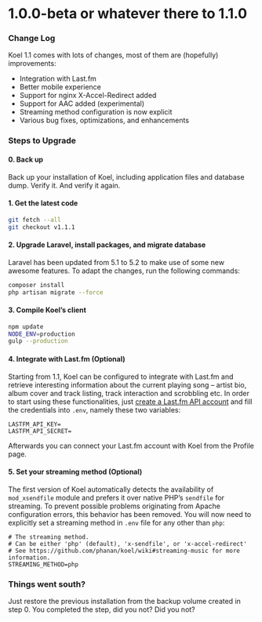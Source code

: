 # 1.0.0-beta or whatever there to 1.1.0

### Change Log

Koel 1.1 comes with lots of changes, most of them are (hopefully) improvements:

* Integration with Last.fm
* Better mobile experience
* Support for nginx X-Accel-Redirect added
* Support for AAC added (experimental)
* Streaming method configuration is now explicit
* Various bug fixes, optimizations, and enhancements

### Steps to Upgrade

#### 0. Back up 

Back up your installation of Koel, including application files and database dump. Verify it. And verify it again.

#### 1. Get the latest code

``` bash
git fetch --all
git checkout v1.1.1
```

#### 2. Upgrade Laravel, install packages, and migrate database

Laravel has been updated from 5.1 to 5.2 to make use of some new awesome features. To adapt the changes, run the following commands:

``` bash
composer install
php artisan migrate --force
```

#### 3. Compile Koel’s client

``` bash
npm update
NODE_ENV=production
gulp --production
```

#### 4. Integrate with Last.fm (Optional)

Starting from 1.1, Koel can be configured to integrate with Last.fm and retrieve interesting information about the current playing song – artist bio, album cover and track listing, track interaction and scrobbling etc. In order to start using these functionalities, just [create a Last.fm API account](http://www.last.fm/api/account/create) and fill the credentials into `.env`, namely these two variables:

```
LASTFM_API_KEY=
LASTFM_API_SECRET=
```

Afterwards you can connect your Last.fm account with Koel from the Profile page.

#### 5. Set your streaming method (Optional)

The first version of Koel automatically detects the availability of `mod_xsendfile` module and prefers it over native PHP’s `sendfile` for streaming. To prevent possible problems originating from Apache configuration errors, this behavior has been removed. You will now need to explicitly set a streaming method in `.env` file for any other than `php`:

```
# The streaming method.
# Can be either 'php' (default), 'x-sendfile', or 'x-accel-redirect'
# See https://github.com/phanan/koel/wiki#streaming-music for more information.
STREAMING_METHOD=php
```

### Things went south?

Just restore the previous installation from the backup volume created in step 0. You completed the step, did you not? Did you not?

